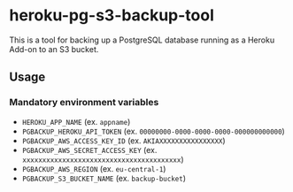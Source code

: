 # heroku-pg-s3-backup-tool

This is a tool for backing up a PostgreSQL database running as a Heroku Add-on
to an S3 bucket.

## Usage

### Mandatory environment variables

* `HEROKU_APP_NAME` (ex. `appname`)
* `PGBACKUP_HEROKU_API_TOKEN` (ex. `00000000-0000-0000-0000-000000000000`)
* `PGBACKUP_AWS_ACCESS_KEY_ID` (ex. `AKIAXXXXXXXXXXXXXXXX`)
* `PGBACKUP_AWS_SECRET_ACCESS_KEY` (ex. `xxxxxxxxxxxxxxxxxxxxxxxxxxxxxxxxxxxxxxxx`)
* `PGBACKUP_AWS_REGION` (ex. `eu-central-1`)
* `PGBACKUP_S3_BUCKET_NAME` (ex. `backup-bucket`)
